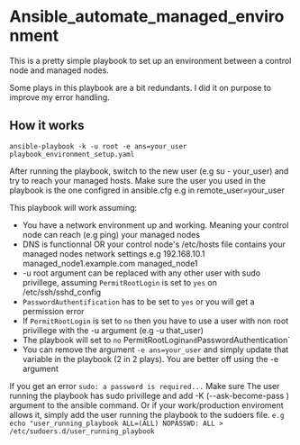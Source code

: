 # Ansible_automate_managed_environment

This is a pretty simple playbook to set up an environment between a control node and managed nodes.

Some plays in this playbook are a bit redundants. I did it on purpose to improve my error handling.

## How it works

```console
ansible-playbook -k -u root -e ans=your_user playbook_environment_setup.yaml
```

After running the playbook, switch to the new user (e.g su - your_user) and try to reach your managed hosts. Make sure the user you used in the playbook is the one configred in ansible.cfg e.g in remote_user=your_user

This playbook will work assuming:

* You have a network environment up and working. Meaning your control node can reach (e.g ping) your managed nodes 
* DNS is functionnal OR your control node's /etc/hosts file contains your managed nodes network settings
e.g 192.168.10.1 managed_node1.example.com managed_node1
* -u root argument can be replaced with any other user with sudo privillege, assuming `PermitRootLogin` is set to `yes` on /etc/ssh/sshd_config
* `PasswordAuthentification` has to be set to `yes` or you will get a permission error
* If `PermitRootLogin` is set to `no` then you have to use a user with non root privillege with the -u argument (e.g -u that_user)
* The playbook will set to `no` PermitRootLogin` and `PasswordAuthentication` 
* You can remove the argument `-e ans=your_user` and simply update that variable in the playbook (2 in 2 plays). You are better off using the -e argument

If you get an error `sudo: a password is required...`
Make sure The user running the playbook has sudo privillege and add -K (--ask-become-pass ) argument to the ansible command. Or if your work/production enviroment allows it, simply add the user running the playbook to the sudoers file. `e.g echo "user_running_playbook ALL=(ALL) NOPASSWD: ALL > /etc/sudoers.d/user_running_playbook`

